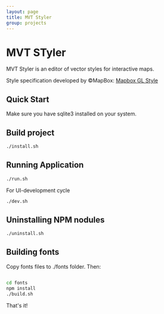 ```yaml
---
layout: page
title: MVT Styler
group: projects
---
```


# MVT STyler

MVT Styler is an editor of vector styles for interactive maps. 

Style specification developed by &copy;MapBox: [Mapbox GL Style](https://www.mapbox.com/mapbox-gl-style-spec/)  
 

## Quick Start

Make sure you have sqlite3 installed on your system.

## Build project

```bash
./install.sh
```

## Running Application

```bash
./run.sh
```

For UI-development cycle
```bash
./dev.sh
```
## Uninstalling NPM nodules
```bash
./uninstall.sh
```

## Building fonts 

Copy fonts files to ./fonts folder. Then:
```bash

cd fonts
npm install
./build.sh

```

That's it!
